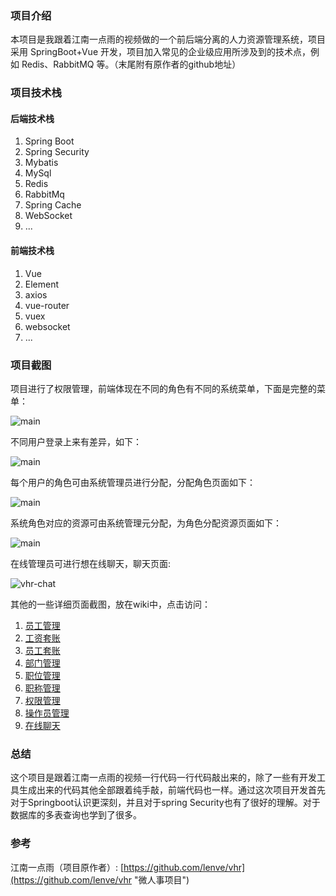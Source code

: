 ### 项目介绍

本项目是我跟着江南一点雨的视频做的一个前后端分离的人力资源管理系统，项目采用 SpringBoot+Vue 开发，项目加入常见的企业级应用所涉及到的技术点，例如 Redis、RabbitMQ 等。（末尾附有原作者的github地址）

### 项目技术栈

#### 后端技术栈

1. Spring Boot
2. Spring Security
3. Mybatis
4. MySql
5. Redis
6. RabbitMq
7. Spring Cache
8. WebSocket
9. ...

#### 前端技术栈

1. Vue
2. Element
3. axios
4. vue-router
5. vuex
6. websocket
7. ...

### 项目截图

项目进行了权限管理，前端体现在不同的角色有不同的系统菜单，下面是完整的菜单：

![main](https://raw.githubusercontent.com/wiki/qiuyunduo/vhr/img/vhr-home.png 'vhr-home')

不同用户登录上来有差异，如下：

![main](https://raw.githubusercontent.com/wiki/qiuyunduo/vhr/img/vhr-otherRole.png 'vhr-otherRole')

每个用户的角色可由系统管理员进行分配，分配角色页面如下：

![main](https://raw.githubusercontent.com/wiki/qiuyunduo/vhr/img/vhr-hrMang.png 'vhr-hrMang')

系统角色对应的资源可由系统管理元分配，为角色分配资源页面如下：

![main](https://raw.githubusercontent.com/wiki/qiuyunduo/vhr/img/vhr-permissMang.png 'vhr-permission')

在线管理员可进行想在线聊天，聊天页面:

![vhr-chat](https://raw.githubusercontent.com/wiki/qiuyunduo/vhr/img/vhr-chat.png 'vhr-chat')



其他的一些详细页面截图，放在wiki中，点击访问：

1. [员工管理](https://github.com/qiuyunduo/vhr/wiki/Employee "员工管理")
2. [工资套账](https://github.com/qiuyunduo/vhr/wiki/Salary "工资套账")
3. [员工套账](https://github.com/qiuyunduo/vhr/wiki/EmpSalary "员工套账")
4. [部门管理](https://github.com/qiuyunduo/vhr/wiki/DepMang "部门管理")
5. [职位管理](https://github.com/qiuyunduo/vhr/wiki/PosMang "职位管理")
6. [职称管理](https://github.com/qiuyunduo/vhr/wiki/JobLevelMang "职称管理")
7. [权限管理](https://github.com/qiuyunduo/vhr/wiki/PermissMang "权限管理")
8. [操作员管理](https://github.com/qiuyunduo/vhr/wiki/HrMang "操作员管理")
9. [在线聊天](https://github.com/qiuyunduo/vhr/wiki/Chat "在线聊天")

### 总结

这个项目是跟着江南一点雨的视频一行代码一行代码敲出来的，除了一些有开发工具生成出来的代码其他全部跟着纯手敲，前端代码也一样。通过这次项目开发首先对于Springboot认识更深刻，并且对于spring Security也有了很好的理解。对于数据库的多表查询也学到了很多。

### 参考

江南一点雨（项目原作者）: [https://github.com/lenve/vhr](https://github.com/lenve/vhr "微人事项目")